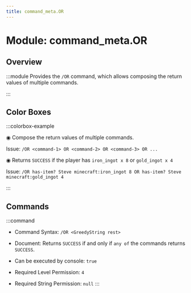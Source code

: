 ```yaml
---
title: command_meta.OR
---
```



# Module: command_meta.OR

## Overview
:::module
  Provides the `/OR` command, which allows composing the return values of multiple commands.


:::
## Color Boxes

:::colorbox-example

  ◉ Compose the return values of multiple commands.
  
  Issue: `/OR <command-1> OR <command-2> OR <command-3> OR ...`
  
  
  
  ◉ Returns `SUCCESS` if the player has `iron_ingot x 8` or `gold_ingot x 4`
  
  Issue: `/OR has-item? Steve minecraft:iron_ingot 8 OR has-item? Steve minecraft:gold_ingot 4`


:::

## Commands
:::command
- Command Syntax: `/OR <GreedyString rest>`
- Document:   Returns `SUCCESS` if and only if `any of` the commands returns `SUCCESS`.


- Can be executed by console: `true`
- Required Level Permission: `4`
- Required String Permission: `null`
:::
